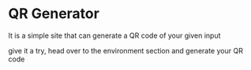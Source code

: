 # QR Generator

It is a simple site that can generate a QR code of your given input

give it a try, head over to the environment section and generate your QR code 